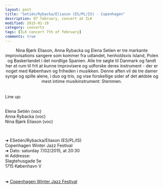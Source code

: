 ```yaml
---
layout: post
title: "Setién/Rybacka/Eliason (ES/PL/IS) - Copenhagen"
description: 07 february, concert at ILK
modified: 2015-01-19
category: concerts
tags: [ILK concert 7th of february]
comments: true
---
```


<center>
Nina Bjørk Eliason, Anna Rybacka og Elena Setien er tre markante improvisations sangere som kommer fra udlandet, henholdsvis Island, Polen og Baskerlandet i det nordlige Spanien. Alle tre søgte til Danmark og fandt her et rum til frit at kunne improvisere og udforske deres instrument - der er noget med København og friheden i musikken. Denne aften vil de tre damer synge og spille alene, i duo og trio, og vise forskellige sider af det ældste og mest intime musikinstrument: Stemmen.
</center><br><br>
Line up:<br><br>

Elena Setién (voc)<br>
Anna Rybacka (voc)<br>
Nina Bjørk Eliason (voc)<br>


<br>

➜ ESetién/Rybacka/Eliason (ES/PL/IS)<br>
Copenhagen Winter Jazz Festival<br>
➜ Dato: saturday 7/02/2015, at 20:30<br>
✉ Addresse:<br>
Slagtehusgade 5e<br>
1715 København V<br>
<br><br>
➜ <a href="http://jazz.dk/vinterjazz-2015/koncerter/11454/">Copenhagen Winter Jazz Festival</a><br>


